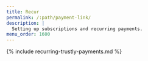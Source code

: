 ```yaml
---
title: Recur
permalink: /:path/payment-link/
description: |
  Setting up subscriptions and recurring payments.
menu_order: 1600
---
```


{% include recurring-trustly-payments.md %}
